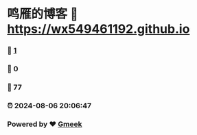 # 鸣雁的博客 :link: https://wx549461192.github.io 
### :page_facing_up: [1](https://wx549461192.github.io/tag.html) 
### :speech_balloon: 0 
### :hibiscus: 77 
### :alarm_clock: 2024-08-06 20:06:47 
### Powered by :heart: [Gmeek](https://github.com/Meekdai/Gmeek)
